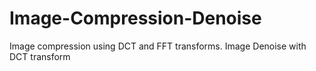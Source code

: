 # Image-Compression-Denoise
Image compression using DCT and FFT transforms. Image Denoise with DCT transform
